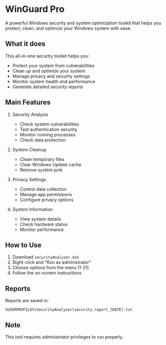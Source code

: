 # WinGuard Pro

A powerful Windows security and system optimization toolkit that helps you protect, clean, and optimize your Windows system with ease.

## What it does

This all-in-one security toolkit helps you:
- Protect your system from vulnerabilities
- Clean up and optimize your system
- Manage privacy and security settings
- Monitor system health and performance
- Generate detailed security reports

## Main Features

1. Security Analysis
   - Check system vulnerabilities
   - Test authentication security
   - Monitor running processes
   - Check data protection

2. System Cleanup
   - Clean temporary files
   - Clear Windows Update cache
   - Remove system junk

3. Privacy Settings
   - Control data collection
   - Manage app permissions
   - Configure privacy options

4. System Information
   - View system details
   - Check hardware status
   - Monitor performance

## How to Use

1. Download `securityAnalyzer.bat`
2. Right-click and "Run as administrator"
3. Choose options from the menu (1-21)
4. Follow the on-screen instructions

## Reports

Reports are saved in:
```
%USERPROFILE%\SecurityAnalyzer\security_report_[DATE].txt
```

## Note

This tool requires administrator privileges to run properly. 
